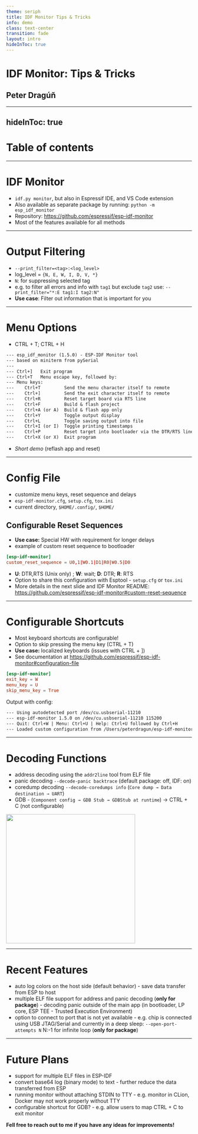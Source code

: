 ```yaml
---
theme: seriph
title: IDF Monitor Tips & Tricks
info: demo
class: text-center
transition: fade
layout: intro
hideInToc: true
---
```


# IDF Monitor: Tips & Tricks

## Peter Dragúň

<div class="abs-br m-6 flex gap-2">
  <a href="https://github.com/espressif/esp-idf-monitor" target="_blank" alt="GitHub" title="Open in GitHub"
    class="text-xl slidev-icon-btn opacity-50 !border-none !hover:text-white">
    <carbon-logo-github />
  </a>
</div>

---
hideInToc: true
---

# Table of contents

<Toc minDepth="1" maxDepth="2"></Toc>

---

# IDF Monitor

- `idf.py monitor`, but also in Espressif IDE, and VS Code extension
- Also available as separate package by running: `python -m esp_idf_monitor`
- Repository: https://github.com/espressif/esp-idf-monitor
- Most of the features available for all methods

---

# Output Filtering

- `--print_filter=<tag>:<log_level>`
- log_level = `{N, E, W, I, D, V, *}`
- `N`: for suppressing selected tag
- e.g. to filter all errors and info with `tag1` but exclude `tag2` use: `--print_filter="*:E tag1:I tag2:N"`
- **Use case**: Filter out information that is important for you

---

# Menu Options

- CTRL + T; CTRL + H

```txt
--- esp_idf_monitor (1.5.0) - ESP-IDF Monitor tool
--- based on miniterm from pySerial
---
--- Ctrl+]   Exit program
--- Ctrl+T   Menu escape key, followed by:
--- Menu keys:
---    Ctrl+T         Send the menu character itself to remote
---    Ctrl+]         Send the exit character itself to remote
---    Ctrl+R         Reset target board via RTS line
---    Ctrl+F         Build & flash project
---    Ctrl+A (or A)  Build & flash app only
---    Ctrl+Y         Toggle output display
---    Ctrl+L         Toggle saving output into file
---    Ctrl+I (or I)  Toggle printing timestamps
---    Ctrl+P         Reset target into bootloader via the DTR/RTS lines
---    Ctrl+X (or X)  Exit program
```

- *Short demo* (reflash app and reset)

---

# Config File

- customize menu keys, reset sequence and delays
- `esp-idf-monitor.cfg`, `setup.cfg`, `tox.ini`
- current directory, `$HOME/.config/`, `$HOME/`

## Configurable Reset Sequences

- **Use case:** Special HW with requirement for longer delays
- example of custom reset sequence to bootloader

```toml
[esp-idf-monitor]
custom_reset_sequence = U0,1|W0.1|D1|R0|W0.5|D0
```

- **U**: DTR,RTS (Unix only) ; **W**: wait; **D**: DTR; **R**: RTS
- Option to share this configuration with Esptool - `setup.cfg` or `tox.ini`
- More details in the next slide and IDF Monitor README: https://github.com/espressif/esp-idf-monitor#custom-reset-sequence

---

# Configurable Shortcuts

- Most keyboard shortcuts are configurable!
- Option to skip pressing the menu key (CTRL + T)
- **Use case:** localized keyboards (issues with CTRL + ])
- See documentation at https://github.com/espressif/esp-idf-monitor#configuration-file

```toml
[esp-idf-monitor]
exit_key = W
menu_key = U
skip_menu_key = True
```

Output with config:

```txt
--- Using autodetected port /dev/cu.usbserial-11210
--- esp-idf-monitor 1.5.0 on /dev/cu.usbserial-11210 115200
--- Quit: Ctrl+W | Menu: Ctrl+U | Help: Ctrl+U followed by Ctrl+H
--- Loaded custom configuration from /Users/peterdragun/esp-idf-monitor.cf
```

---

# Decoding Functions

- address decoding using the `addr2line` tool from ELF file
- panic decoding `--decode-panic backtrace` (default package: off, IDF: on)
- coredump decoding `--decode-coredumps info` (`Core dump → Data destination → UART`)
- GDB - (`Component config → GDB Stub → GDBStub at runtime`) -> CTRL + C (not configurable)

<img src="/decode.png" width="350"/>

---

# Recent Features

- auto log colors on the host side (default behavior) - save data transfer from ESP to host
- multiple ELF file support for address and panic decoding (**only for package**) - decoding panic outside of the main app (in bootloader, LP core, ESP TEE - Trusted Execution Environment)
- option to connect to port that is not yet available - e.g. chip is connected using USB JTAG/Serial and currently in a deep sleep: `--open-port-attempts N` N:-1 for infinite loop (**only for package**)

---

# Future Plans

- support for multiple ELF files in ESP-IDF
- convert base64 log (binary mode) to text - further reduce the data transferred from ESP
- running monitor without attaching STDIN to TTY - e.g. monitor in CLion, Docker may not work properly without TTY
- configurable shortcut for GDB? - e.g. allow users to map CTRL + C to exit monitor

**Fell free to reach out to me if you have any ideas for improvements!**

